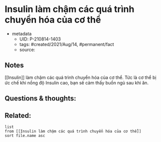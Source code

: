 # Insulin làm chậm các quá trình chuyển hóa của cơ thể

- metadata
	- UID: P-210814-1403
	- tags: #created/2021/Aug/14, #permanent/fact 
	- source: 

## Notes
[[Insulin]] làm chậm các quá trình chuyển hóa của cơ thể. Tức là cơ thể bị ức chế khi nồng độ Insulin cao, bạn sẽ cảm thấy buồn ngủ sau khi ăn.

## Questions & thoughts:

## Related:
```dataview
list
from [[Insulin làm chậm các quá trình chuyển hóa của cơ thể]]
sort file.name asc
```
